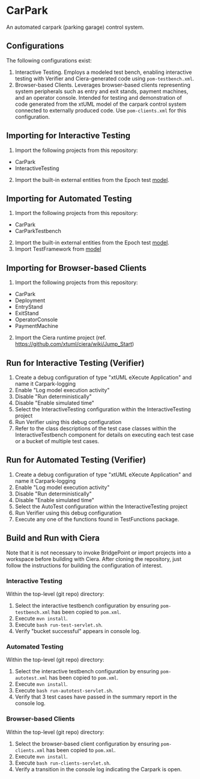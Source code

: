 # CarPark
An automated carpark (parking garage) control system.  
## Configurations
The following configurations exist:
1. Interactive Testing.  Employs a modeled test bench, enabling interactive testing with Verifier and Ciera-generated code using `pom-testbench.xml`.
2. Browser-based Clients.  Leverages browser-based clients representing system peripherals such as entry and exit stands, payment machines, and an operator console.  Intended for testing and demonstration of code generated from the xtUML model of the carpark control system connected to externally produced code.  Use `pom-clients.xml` for this configuration.
## Importing for Interactive Testing
1. Import the following projects from this repository:
- CarPark
- InteractiveTesting
2. Import the built-in external entities from the Epoch test [model](https://github.com/xtuml/models/tree/7a9fd1c3fe351b495f348a061fd10bc053991ea0/test/EpochTest).
## Importing for Automated Testing
1. Import the following projects from this repository:
- CarPark
- CarParkTestbench
2. Import the built-in external entities from the Epoch test [model](https://github.com/xtuml/models/tree/7a9fd1c3fe351b495f348a061fd10bc053991ea0/test/EpochTest).
3. Import TestFramework from [model](https://github.com/amullarney/TestFramework)
## Importing for Browser-based Clients
1. Import the following projects from this repository:
- CarPark
- Deployment
- EntryStand
- ExitStand
- OperatorConsole
- PaymentMachine
2. Import the Ciera runtime project (ref. https://github.com/xtuml/ciera/wiki/Jump_Start)
## Run for Interactive Testing (Verifier)
1. Create a debug configuration of type "xtUML eXecute Application" and name it Carpark-logging
2. Enable "Log model execution activity"
3. Disable "Run deterministically"
4. Disable "Enable simulated time"
5. Select the InteractiveTesting configuration within the InteractiveTesting project
6. Run Verifier using this debug configuration
7. Refer to the class descriptions of the test case classes within the InteractiveTestbench component for details on executing each test case or a bucket of multiple test cases.
## Run for Automated Testing (Verifier)
1. Create a debug configuration of type "xtUML eXecute Application" and name it Carpark-logging
2. Enable "Log model execution activity"
3. Disable "Run deterministically"
4. Disable "Enable simulated time"
5. Select the AutoTest configuration within the InteractiveTesting project
6. Run Verifier using this debug configuration 
7. Execute any one of the functions found in TestFunctions package.
## Build and Run with Ciera
Note that it is not necessary to invoke BridgePoint or import projects into a workspace before building with Ciera.  After cloning the repository, just follow the instructions for building the configuration of interest.
### Interactive Testing
Within the top-level (git repo) directory:
1. Select the interactive testbench configuration by ensuring `pom-testbench.xml` has been copied to `pom.xml`.
2. Execute `mvn install`.  
3. Execute `bash run-test-servlet.sh`.
4. Verify "bucket successful" appears in console log.
### Automated Testing
Within the top-level (git repo) directory:
1. Select the interactive testbench configuration by ensuring `pom-autotest.xml` has been copied to `pom.xml`.
2. Execute `mvn install`.  
3. Execute `bash run-autotest-servlet.sh`.
4. Verify that 3 test cases have passed in the summary report in the console log.
### Browser-based Clients
Within the top-level (git repo) directory:
1. Select the browser-based client configuration by ensuring `pom-clients.xml` has been copied to `pom.xml`.
2. Execute `mvn install`.  
3. Execute `bash run-clients-servlet.sh`.
4. Verify a transition in the console log indicating the Carpark is open.
